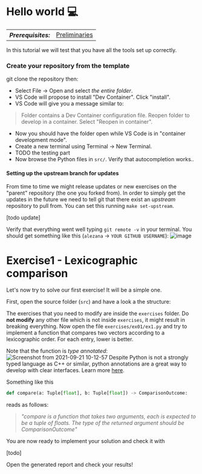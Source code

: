 # Hello world :computer:

<table>
  <tr>
    <th><i>Prerequisites:</i></th><td><a href="./00-preliminaries.html" target="_top">Preliminaries</a></td>
  </tr>
</table>

In this tutorial we will test that you have all the tools set up correctly.

### Create your repository from the template

git clone the repository then:

- Select File -> Open and select *the entire folder*.
- VS Code will propose to install "Dev Container". Click "install".
- VS Code will give you a message similar to:

> Folder contains a Dev Container configuration file. Reopen folder to develop in a container.
> Select "Reopen in container".

- Now you should have the folder open while VS Code is in "container development mode".
- Create a new terminal using Terminal -> New Terminal.
- TODO the testing part
- Now browse the Python files in `src/`. Verify that autocompletion works..



#### Setting up the upstream branch for updates

From time to time we might release updates or new exercises on the "parent" repository (the one you forked from).
In order to simply get the updates in the future we need to tell git that there exist an _upstream_ repository to pull from.
You can set this running `make set-upstream`.

[todo update] 

Verify that everything went well typing `git remote -v` in your terminal. You should get something like this (`alezana` -> `YOUR GITHUB USERNAME`):
![image](https://user-images.githubusercontent.com/18750753/137486162-4aa48862-0c52-4e7d-987f-6d4b57582ad1.png)

# Exercise1 - Lexicographic comparison

Let's now try to solve our first exercise! It will be a simple one.

First, open the source folder (`src`) and have a look a the structure:

The exercises that you need to modify are inside the `exercises` folder. Do **not modify** any other file which is not
inside `exercises`, it might result in breaking everything. Now open the file `exercises/ex01/ex1.py` and try to
implement a function that compares two vectors according to a lexicographic order. For each entry, lower is better.

Note that the function is _type annotated_:
![Screenshot from 2021-09-21 10-12-57](https://user-images.githubusercontent.com/18750753/134135930-884af68d-f5d9-4a00-b06f-f911468c400b.png)
Despite Python is not a strongly typed language as C++ or similar, python annotations are a great way to develop with
clear interfaces. Learn more [here](https://www.python.org/dev/peps/pep-0484/).

Something like this

```python
def compare(a: Tuple[float], b: Tuple[float]) -> ComparisonOutcome:
```

reads as follows:
> _"compare is a function that takes two arguments, each is expected to be a tuple of floats. The type of the returned argument should be ComparisonOutcome"_

You are now ready to implement your solution and check it with

[todo]

Open the generated report and check your results!
